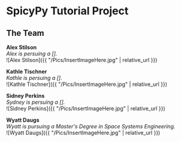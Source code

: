 # SpicyPy Tutorial Project

## The Team



**Alex Stilson** <br>
*Alex is persuing a [].* <br>
![Alex Stilson]({{ "/Pics/InsertImageHere.jpg" | relative_url }})

**Kathle Tischner** <br>
*Kathle is persuing a [].* <br>
![Kathle Tischner]({{ "/Pics/InsertImageHere.jpg" | relative_url }})

**Sidney Perkins** <br>
*Sydney is persuing a [].* <br>
![Sidney Perkins]({{ "/Pics/InsertImageHere.jpg" | relative_url }})

**Wyatt Daugs** <br>
*Wyatt is pursuing a Master's Degree in Space Systems Engineering.* <br>
![Wyatt Daugs]({{ "/Pics/InsertImageHere.jpg" | relative_url }})

